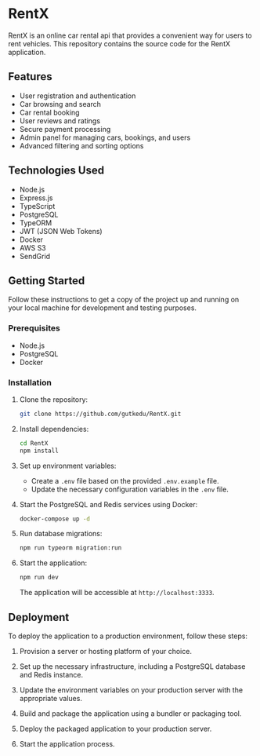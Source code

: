 # RentX

RentX is an online car rental api that provides a convenient way for users to rent vehicles. This repository contains the source code for the RentX application.

## Features

- User registration and authentication
- Car browsing and search
- Car rental booking
- User reviews and ratings
- Secure payment processing
- Admin panel for managing cars, bookings, and users
- Advanced filtering and sorting options

## Technologies Used

- Node.js
- Express.js
- TypeScript
- PostgreSQL
- TypeORM
- JWT (JSON Web Tokens)
- Docker
- AWS S3
- SendGrid

## Getting Started

Follow these instructions to get a copy of the project up and running on your local machine for development and testing purposes.

### Prerequisites

- Node.js 
- PostgreSQL 
- Docker 

### Installation

1. Clone the repository:

   ```bash
   git clone https://github.com/gutkedu/RentX.git
   ```

2. Install dependencies:

   ```bash
   cd RentX
   npm install
   ```

3. Set up environment variables:

   - Create a `.env` file based on the provided `.env.example` file.
   - Update the necessary configuration variables in the `.env` file.

4. Start the PostgreSQL and Redis services using Docker:

   ```bash
   docker-compose up -d
   ```

5. Run database migrations:

   ```bash
   npm run typeorm migration:run
   ```

6. Start the application:

   ```bash
   npm run dev
   ```

   The application will be accessible at `http://localhost:3333`.

## Deployment

To deploy the application to a production environment, follow these steps:

1. Provision a server or hosting platform of your choice.

2. Set up the necessary infrastructure, including a PostgreSQL database and Redis instance.

3. Update the environment variables on your production server with the appropriate values.

4. Build and package the application using a bundler or packaging tool.

5. Deploy the packaged application to your production server.

6. Start the application process.
